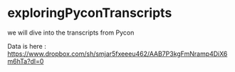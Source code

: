 # exploringPyconTranscripts
we will dive into the transcripts from Pycon

Data is here :
https://www.dropbox.com/sh/smjar5fxeeeu462/AAB7P3kgFmNramp4DiX6m6hTa?dl=0